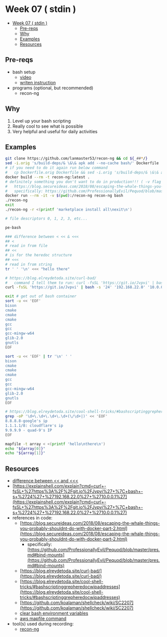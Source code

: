# Week 07 ( stdin )

- [Week 07 ( stdin )](#week-07--stdin-)
  - [Pre-reqs](#pre-reqs)
  - [Why](#why)
  - [Examples](#examples)
  - [Resources](#resources)

## Pre-reqs

- bash setup
  - [video](https://youtu.be/mfP8R1yr80A)
  - [writen instruction](/install_methods/)
- programs (optional, but recommended)
  - recon-ng

## Why

1. Level up your bash scripting
2. Really cool to see what is possible
3. Very helpful and useful for daily activities

## Examples

```bash
git clone https://github.com/lanmaster53/recon-ng && cd ${_##*/}
sed -i.orig 's/build-deps/& \&\& apk add --no-cache bash/' Dockerfile
# if you need to do it again run below command
#   cp Dockerfile.orig Dockerfile && sed -i.orig 's/build-deps/& \&\& apk add bash/' $_
docker build --rm -t recon-ng:latest .
# definitely something you don't want to do in production!!! ( -v flag )
#   https://blog.secureideas.com/2018/08/escaping-the-whale-things-you-probably-shouldnt-do-with-docker-part-2.html
#   specifically: https://github.com/ProfessionallyEvil/Pequod/blob/master/pres.md#bind-mounts
docker run --rm -it -v $(pwd):/recon-ng recon-ng bash
./recon-ng
exit
./recon-ng -r <(printf 'marketplace install all\nexit\n')

# file descriptors 0, 1, 2, 3, etc...

pe-bash

### difference between < << & <<<
## <
# read in from file
## <<
# is for the heredoc structure
## <<<
# read in from string
tr ' ' '\n' <<< "hello there"

# https://blog.elreydetoda.site/curl-bad/
#   command I tell them to run: curl -fsSL 'https://git.io/Jvpvi' | bash -xs '24' '192.168.22.0' '10.0.0.1'
curl -fsSL 'https://git.io/Jvpvi' | bash -s '24' '192.168.22.0' '10.0.0.1'

exit # get out of bash container
sort -u << 'EOF'
bison
cmake
cmake
cmake
gcc
gcc
gcc-mingw-w64
glib-2.0
gnutls
EOF

sort -u << 'EOF' | tr '\n' ' '
bison
cmake
cmake
cmake
gcc
gcc
gcc-mingw-w64
glib-2.0
gnutls
EOF

# https://blog.elreydetoda.site/cool-shell-tricks/#bashscriptinggrepheredocwipaddresses
grep -oP '\d+\.\d+\.\d+\.\d+(\/\d+|)' << 'EOF'
8.8.8.8-google's ip
1.1.1.1/8: cloudflare's ip
9.9.9.9 - quad-9's IP
EOF

mapfile -t array < <(printf 'hello\nthere\n')
echo "${array[0]}"
echo "${array[1]}"
```

## Resources

- [difference between << and <<<](https://askubuntu.com/questions/678915/whats-the-difference-between-and-in-bash#answer-678919)
- [https://explainshell.com/explain?cmd=curl+-fsSL+%27https%3A%2F%2Fgit.io%2FJvpvi%27+%7C+bash+-s+%2724%27+%27192.168.22.0%27+%2710.0.0.1%27](https://explainshell.com/explain?cmd=curl+-fsSL+%27https%3A%2F%2Fgit.io%2FJvpvi%27+%7C+bash+-s+%2724%27+%27192.168.22.0%27+%2710.0.0.1%27)
- references in code:
  - [https://blog.secureideas.com/2018/08/escaping-the-whale-things-you-probably-shouldnt-do-with-docker-part-2.html](https://blog.secureideas.com/2018/08/escaping-the-whale-things-you-probably-shouldnt-do-with-docker-part-2.html)
    - specifically: [https://github.com/ProfessionallyEvil/Pequod/blob/master/pres.md#bind-mounts](https://github.com/ProfessionallyEvil/Pequod/blob/master/pres.md#bind-mounts)
  - [https://blog.elreydetoda.site/curl-bad/](https://blog.elreydetoda.site/curl-bad/)
  - [https://blog.elreydetoda.site/cool-shell-tricks/#bashscriptinggrepheredocwipaddresses](https://blog.elreydetoda.site/cool-shell-tricks/#bashscriptinggrepheredocwipaddresses)
  - [https://github.com/koalaman/shellcheck/wiki/SC2207](https://github.com/koalaman/shellcheck/wiki/SC2207)
  - [clear bash environment variables](https://blog.elreydetoda.site/cool-shell-tricks/#bashscriptingmisc)
  - [aws mapfile command](https://blog.elreydetoda.site/cool-shell-tricks/#bashawscloudformationparameteroverrides)
- tool(s) used during recording:
  - [recon-ng](https://github.com/lanmaster53/recon-ng)
